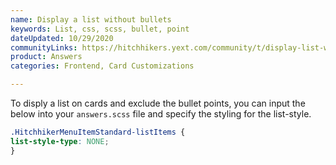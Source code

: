 ```yaml
---
name: Display a list without bullets
keywords: List, css, scss, bullet, point
dateUpdated: 10/29/2020
communityLinks: https://hitchhikers.yext.com/community/t/display-list-without-bullet-points/1827/3
product: Answers
categories: Frontend, Card Customizations

---
```


To disply a list on cards and exclude the bullet points, you can input the below into your ```answers.scss``` file and specify the styling for the list-style.

```css
.HitchhikerMenuItemStandard-listItems {
list-style-type: NONE;
}
```
